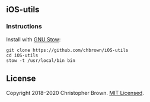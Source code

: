 ## iOS-utils

### Instructions

Install with [GNU Stow](https://www.gnu.org/software/stow/):

    git clone https://github.com/chbrown/iOS-utils
    cd iOS-utils
    stow -t /usr/local/bin bin


## License

Copyright 2018–2020 Christopher Brown.
[MIT Licensed](https://chbrown.github.io/licenses/MIT/#2018-2020).
